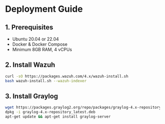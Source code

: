 # Deployment Guide

## **1. Prerequisites**
- Ubuntu 20.04 or 22.04
- Docker & Docker Compose
- Minimum 8GB RAM, 4 vCPUs

## **2. Install Wazuh**
```bash
curl -sO https://packages.wazuh.com/4.x/wazuh-install.sh
bash wazuh-install.sh --wazuh-indexer
```

## **3. Install Graylog**
```bash
wget https://packages.graylog2.org/repo/packages/graylog-4.x-repository_latest.deb
dpkg -i graylog-4.x-repository_latest.deb
apt-get update && apt-get install graylog-server
```
